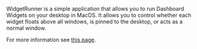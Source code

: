 WidgetRunner is a simple application that allows you to run Dashboard Widgets on your desktop in MacOS.  It allows you to control whether each widget floats above all windows, is pinned to the desktop, or acts as a normal window.

For more information see [this page](http://db.csail.mit.edu/madden/widgetrunner).
